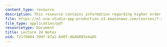 ```yaml
---
content_type: resource
description: This resource contains information regarding higher order cognitive function.
file: https://ol-ocw-studio-app-production.s3.amazonaws.com/courses/7-29j-cellular-neurobiology-spring-2012/731f0484399f97a2848f4bd6885e4a85_MIT7_29JS12_lecture24.pdf
file_type: application/pdf
resourcetype: Document
title: Lecture 24 Notes
uid: 731f0484-399f-97a2-848f-4bd6885e4a85
---
```

